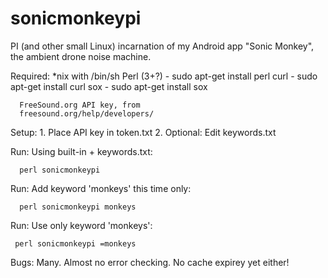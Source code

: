 # sonicmonkeypi
PI (and other small Linux) incarnation of my Android app "Sonic Monkey", the ambient drone noise machine.

Required:
      *nix with /bin/sh
      Perl (3+?) - sudo apt-get install perl
      curl       - sudo apt-get install curl 
      sox        - sudo apt-get install sox

      FreeSound.org API key, from 
      freesound.org/help/developers/

Setup:
      1. Place API key in token.txt
      2. Optional: Edit keywords.txt

Run: Using built-in + keywords.txt:

      perl sonicmonkeypi

Run: Add keyword 'monkeys' this time only:

      perl sonicmonkeypi monkeys

Run: Use only keyword 'monkeys':

     perl sonicmonkeypi =monkeys

Bugs:
      Many. Almost no error checking. No cache expirey yet either!
